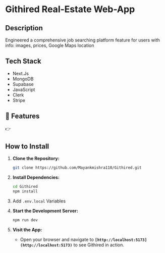 # Githired Real-Estate Web-App

## **Description**

Engineered a comprehensive job searching platform feature for users with info: images, prices, Google Maps location

## **Tech Stack**

- Next.Js
- MongoDB
- Supabase
- JavaScript
- Clerk
- Stripe

## <a name="features">🔋 Features</a>

👉

## **How to Install**

1. **Clone the Repository:**

   ```bash
   git clone https://github.com/Mayankmishra110/Githired.git
   ```

2. **Install Dependencies:**

   ```bash
   cd Githired
   npm install
   ```

3. Add `.env.local` Variables

4. **Start the Development Server:**

   ```bash
   npm run dev
   ```

5. **Visit the App:**
   - Open your browser and navigate to **`[http://localhost:5173](http://localhost:5173)`** to see Githired in action.

